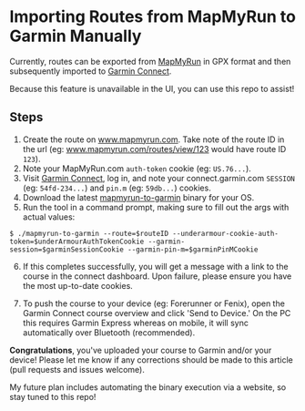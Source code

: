 # Importing Routes from MapMyRun to Garmin Manually

Currently, routes can be exported from [MapMyRun](www.mapmyrun.com) in GPX format and then subsequently imported to [Garmin Connect](connect.garmin.com).

Because this feature is unavailable in the UI, you can use this repo to assist!

## Steps

1) Create the route on www.mapmyrun.com. Take note of the route ID in the url (eg: www.mapmyrun.com/routes/view/123 would have route ID `123`).
2) Note your MapMyRun.com `auth-token` cookie (eg: `US.76...`).
3) Visit [Garmin Connect](https://connect.garmin.com/modern/), log in, and note your connect.garmin.com `SESSION` (eg: `54fd-234...`) and `pin.m` (eg: `59db...`) cookies.
4) Download the latest [mapmyrun-to-garmin](https://github.com/blaskovicz/mapmyrun-to-garmin/tags) binary for your OS.
5) Run the tool in a command prompt, making sure to fill out the args with actual values:

```term
$ ./mapmyrun-to-garmin --route=$routeID --underarmour-cookie-auth-token=$underArmourAuthTokenCookie --garmin-session=$garminSessionCookie --garmin-pin-m=$garminPinMCookie
```

6) If this completes successfully, you will get a message with a link to the course in the connect dashboard. Upon failure, please ensure you have the most up-to-date cookies.

7) To push the course to your device (eg: Forerunner or Fenix), open the Garmin Connect course overview and click 'Send to Device.' On the PC this requires Garmin Express whereas on mobile, it will sync automatically over Bluetooth (recommended).

**Congratulations**, you've uploaded your course to Garmin and/or your device!
Please let me know if any corrections should be made to this article (pull requests and issues welcome).

My future plan includes automating the binary execution via a website, so stay tuned to this repo!
